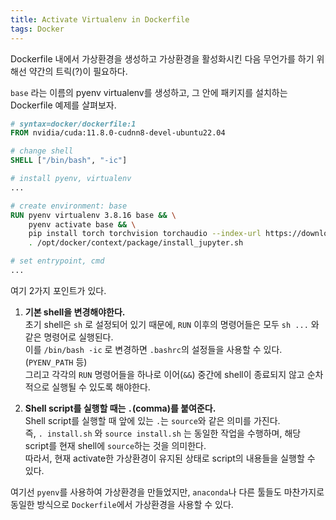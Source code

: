 ```yaml
---
title: Activate Virtualenv in Dockerfile
tags: Docker
---
```


<!--more-->

Dockerfile 내에서 가상환경을 생성하고 가상환경을 활성화시킨 다음 무언가를 하기 위해선 약간의 트릭(?)이 필요하다.

`base` 라는 이름의 pyenv virtualenv를 생성하고, 그 안에 패키지를 설치하는 Dockerfile 예제를 살펴보자.

```Dockerfile
# syntax=docker/dockerfile:1
FROM nvidia/cuda:11.8.0-cudnn8-devel-ubuntu22.04

# change shell
SHELL ["/bin/bash", "-ic"]

# install pyenv, virtualenv
...

# create environment: base
RUN pyenv virtualenv 3.8.16 base && \
    pyenv activate base && \
    pip install torch torchvision torchaudio --index-url https://download.pytorch.org/whl/cu118 && \
    . /opt/docker/context/package/install_jupyter.sh

# set entrypoint, cmd
...
```

여기 2가지 포인트가 있다.

1. **기본 shell을 변경해야한다.** \
초기 shell은 `sh` 로 설정되어 있기 때문에, `RUN` 이후의 명령어들은 모두 `sh ...` 와 같은 명령어로 실행된다. \
이를 `/bin/bash -ic` 로 변경하면 `.bashrc`의 설정들을 사용할 수 있다.(`PYENV_PATH` 등) \
그리고 각각의 `RUN` 명령어들을 하나로 이어(`&&`) 중간에 shell이 종료되지 않고 순차적으로 실행될 수 있도록 해야한다.

2. **Shell script를 실행할 때는 `.`(comma)를 붙여준다.** \
Shell script를 실행할 때 앞에 있는 `.`는 `source`와 같은 의미를 가진다. \
즉, `. install.sh` 와 `source install.sh` 는 동일한 작업을 수행하며, 해당 script를 현재 shell에 `source`하는 것을 의미한다. \
따라서, 현재 activate한 가상환경이 유지된 상태로 script의 내용들을 실행할 수 있다.

여기선 `pyenv`를 사용하여 가상환경을 만들었지만, `anaconda`나 다른 툴들도 마찬가지로 동일한 방식으로 `Dockerfile`에서 가상환경을 사용할 수 있다.